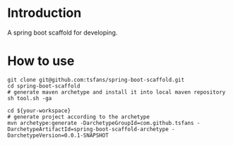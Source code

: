 # Introduction
A spring boot scaffold for developing.

# How to use

```shell
git clone git@github.com:tsfans/spring-boot-scaffold.git
cd spring-boot-scaffold
# generate maven archetype and install it into local maven repository
sh tool.sh -ga

cd ${your-workspace}
# generate project according to the archetype
mvn archetype:generate -DarchetypeGroupId=com.github.tsfans -DarchetypeArtifactId=spring-boot-scaffold-archetype -DarchetypeVersion=0.0.1-SNAPSHOT
```
